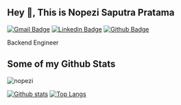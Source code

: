 ## Hey 👋, This is Nopezi Saputra Pratama
[![Gmail Badge](https://img.shields.io/badge/-nopezisaputra@gmail.com-c14438?style=flat&logo=Gmail&logoColor=white&link=mailto:nopezisaputra@gmail.com)](mailto:nopezisaputra@gmail.com) 
[![Linkedin Badge](https://img.shields.io/badge/-nopezisaputra-pratama-0072b1?style=flat&logo=Linkedin&logoColor=white&link=https://www.linkedin.com/in/nopezi-saputra-pratama/)](https://www.linkedin.com/in/nopezisaputra-pratama/) [![Github Badge](https://img.shields.io/badge/-nopezi-grey?style=flat&logo=github&logoColor=white&link=https://github.com/nopezi/)](https://www.github.com/nopezi/) <p align='left'>Backend Engineer</p>
## Some of my Github Stats
<p align=left> <img src=https://komarev.com/ghpvc/?username=nopezi alt=nopezi /> </p>

[![Github stats](https://github-readme-stats.vercel.app/api?username=nopezi&show_icons=true&include_all_commits=true)](https://github.com/nopezi/github-readme-stats)
[![Top Langs](https://github-readme-stats.vercel.app/api/top-langs/?username=nopezi&layout=compact)](https://github.com/nopezi/github-readme-stats)
